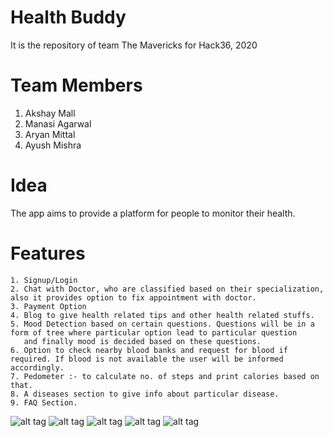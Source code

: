 # Health Buddy
It is the repository of team The Mavericks for Hack36, 2020

# Team Members
1. Akshay Mall
2. Manasi Agarwal
3. Aryan Mittal
4. Ayush Mishra

# Idea
The app aims to provide a platform for people to monitor their health.

#   Features
    1. Signup/Login
    2. Chat with Doctor, who are classified based on their specialization, also it provides option to fix appointment with doctor.
    3. Payment Option
    4. Blog to give health related tips and other health related stuffs.
    5. Mood Detection based on certain questions. Questions will be in a form of tree where particular option lead to particular question 
       and finally mood is decided based on these questions.
    6. Option to check nearby blood banks and request for blood if required. If blood is not available the user will be informed                  accordingly.
    7. Pedometer :- to calculate no. of steps and print calories based on that.
    8. A diseases section to give info about particular disease.
    9. FAQ Section.
    
![alt tag](https://github.com/vamk-18/The-Mavericks/blob/master/Screenshot_2020-02-16-08-09-04-925_com.example.healthcare.jpg)
![alt tag](https://github.com/vamk-18/The-Mavericks/blob/master/Screenshot_2020-02-16-08-09-11-069_com.example.healthcare.jpg)
![alt tag](https://github.com/vamk-18/The-Mavericks/blob/master/Screenshot_2020-02-16-08-09-14-571_com.example.healthcare.jpg)
![alt tag](https://github.com/vamk-18/The-Mavericks/blob/master/Screenshot_2020-02-16-08-09-18-947_com.example.healthcare.jpg)
![alt tag](https://github.com/vamk-18/The-Mavericks/blob/master/Screenshot_2020-02-16-08-09-25-683_com.example.healthcare.jpgg)
